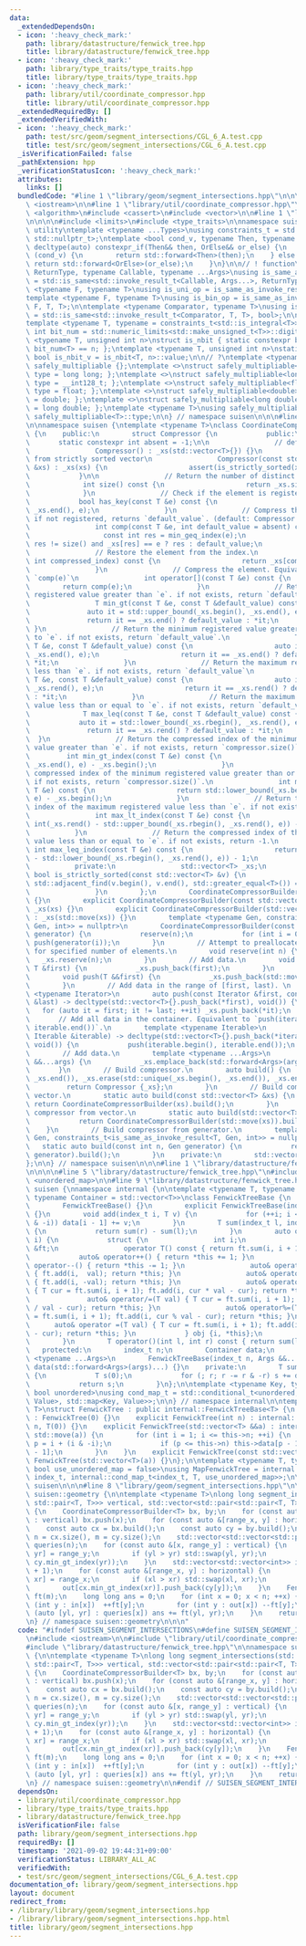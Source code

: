 ```yaml
---
data:
  _extendedDependsOn:
  - icon: ':heavy_check_mark:'
    path: library/datastructure/fenwick_tree.hpp
    title: library/datastructure/fenwick_tree.hpp
  - icon: ':heavy_check_mark:'
    path: library/type_traits/type_traits.hpp
    title: library/type_traits/type_traits.hpp
  - icon: ':heavy_check_mark:'
    path: library/util/coordinate_compressor.hpp
    title: library/util/coordinate_compressor.hpp
  _extendedRequiredBy: []
  _extendedVerifiedWith:
  - icon: ':heavy_check_mark:'
    path: test/src/geom/segment_intersections/CGL_6_A.test.cpp
    title: test/src/geom/segment_intersections/CGL_6_A.test.cpp
  _isVerificationFailed: false
  _pathExtension: hpp
  _verificationStatusIcon: ':heavy_check_mark:'
  attributes:
    links: []
  bundledCode: "#line 1 \"library/geom/segment_intersections.hpp\"\n\n\n\n#include\
    \ <iostream>\n\n#line 1 \"library/util/coordinate_compressor.hpp\"\n\n\n\n#include\
    \ <algorithm>\n#include <cassert>\n#include <vector>\n\n#line 1 \"library/type_traits/type_traits.hpp\"\
    \n\n\n\n#include <limits>\n#include <type_traits>\n\nnamespace suisen {\n// !\
    \ utility\ntemplate <typename ...Types>\nusing constraints_t = std::enable_if_t<std::conjunction_v<Types...>,\
    \ std::nullptr_t>;\ntemplate <bool cond_v, typename Then, typename OrElse>\nconstexpr\
    \ decltype(auto) constexpr_if(Then&& then, OrElse&& or_else) {\n    if constexpr\
    \ (cond_v) {\n        return std::forward<Then>(then);\n    } else {\n       \
    \ return std::forward<OrElse>(or_else);\n    }\n}\n\n// ! function\ntemplate <typename\
    \ ReturnType, typename Callable, typename ...Args>\nusing is_same_as_invoke_result\
    \ = std::is_same<std::invoke_result_t<Callable, Args...>, ReturnType>;\ntemplate\
    \ <typename F, typename T>\nusing is_uni_op = is_same_as_invoke_result<T, F, T>;\n\
    template <typename F, typename T>\nusing is_bin_op = is_same_as_invoke_result<T,\
    \ F, T, T>;\n\ntemplate <typename Comparator, typename T>\nusing is_comparator\
    \ = std::is_same<std::invoke_result_t<Comparator, T, T>, bool>;\n\n// ! integral\n\
    template <typename T, typename = constraints_t<std::is_integral<T>>>\nconstexpr\
    \ int bit_num = std::numeric_limits<std::make_unsigned_t<T>>::digits;\ntemplate\
    \ <typename T, unsigned int n>\nstruct is_nbit { static constexpr bool value =\
    \ bit_num<T> == n; };\ntemplate <typename T, unsigned int n>\nstatic constexpr\
    \ bool is_nbit_v = is_nbit<T, n>::value;\n\n// ?\ntemplate <typename T>\nstruct\
    \ safely_multipliable {};\ntemplate <>\nstruct safely_multipliable<int> { using\
    \ type = long long; };\ntemplate <>\nstruct safely_multipliable<long long> { using\
    \ type = __int128_t; };\ntemplate <>\nstruct safely_multipliable<float> { using\
    \ type = float; };\ntemplate <>\nstruct safely_multipliable<double> { using type\
    \ = double; };\ntemplate <>\nstruct safely_multipliable<long double> { using type\
    \ = long double; };\ntemplate <typename T>\nusing safely_multipliable_t = typename\
    \ safely_multipliable<T>::type;\n\n} // namespace suisen\n\n\n#line 9 \"library/util/coordinate_compressor.hpp\"\
    \n\nnamespace suisen {\ntemplate <typename T>\nclass CoordinateCompressorBuilder\
    \ {\n    public:\n        struct Compressor {\n            public:\n         \
    \       static constexpr int absent = -1;\n\n                // default constructor\n\
    \                Compressor() : _xs(std::vector<T>{}) {}\n                // Construct\
    \ from strictly sorted vector\n                Compressor(const std::vector<T>\
    \ &xs) : _xs(xs) {\n                    assert(is_strictly_sorted(xs));\n    \
    \            }\n\n                // Return the number of distinct keys.\n   \
    \             int size() const {\n                    return _xs.size();\n   \
    \             }\n                // Check if the element is registered.\n    \
    \            bool has_key(const T &e) const {\n                    return std::binary_search(_xs.begin(),\
    \ _xs.end(), e);\n                }\n                // Compress the element.\
    \ if not registered, returns `default_value`. (default: Compressor::absent)\n\
    \                int comp(const T &e, int default_value = absent) const {\n  \
    \                  const int res = min_geq_index(e);\n                    return\
    \ res != size() and _xs[res] == e ? res : default_value;\n                }\n\
    \                // Restore the element from the index.\n                T decomp(const\
    \ int compressed_index) const {\n                    return _xs[compressed_index];\n\
    \                }\n                // Compress the element. Equivalent to call\
    \ `comp(e)`\n                int operator[](const T &e) const {\n            \
    \        return comp(e);\n                }\n                // Return the minimum\
    \ registered value greater than `e`. if not exists, return `default_value`.\n\
    \                T min_gt(const T &e, const T &default_value) const {\n      \
    \              auto it = std::upper_bound(_xs.begin(), _xs.end(), e);\n      \
    \              return it == _xs.end() ? default_value : *it;\n               \
    \ }\n                // Return the minimum registered value greater than or equal\
    \ to `e`. if not exists, return `default_value`.\n                T min_geq(const\
    \ T &e, const T &default_value) const {\n                    auto it = std::lower_bound(_xs.begin(),\
    \ _xs.end(), e);\n                    return it == _xs.end() ? default_value :\
    \ *it;\n                }\n                // Return the maximum registered value\
    \ less than `e`. if not exists, return `default_value`\n                T max_lt(const\
    \ T &e, const T &default_value) const {\n                    auto it = std::upper_bound(_xs.rbegin(),\
    \ _xs.rend(), e);\n                    return it == _xs.rend() ? default_value\
    \ : *it;\n                }\n                // Return the maximum registered\
    \ value less than or equal to `e`. if not exists, return `default_value`\n   \
    \             T max_leq(const T &e, const T &default_value) const {\n        \
    \            auto it = std::lower_bound(_xs.rbegin(), _xs.rend(), e);\n      \
    \              return it == _xs.rend() ? default_value : *it;\n              \
    \  }\n                // Return the compressed index of the minimum registered\
    \ value greater than `e`. if not exists, return `compressor.size()`.\n       \
    \         int min_gt_index(const T &e) const {\n                    return std::upper_bound(_xs.begin(),\
    \ _xs.end(), e) - _xs.begin();\n                }\n                // Return the\
    \ compressed index of the minimum registered value greater than or equal to `e`.\
    \ if not exists, return `compressor.size()`.\n                int min_geq_index(const\
    \ T &e) const {\n                    return std::lower_bound(_xs.begin(), _xs.end(),\
    \ e) - _xs.begin();\n                }\n                // Return the compressed\
    \ index of the maximum registered value less than `e`. if not exists, return -1.\n\
    \                int max_lt_index(const T &e) const {\n                    return\
    \ int(_xs.rend() - std::upper_bound(_xs.rbegin(), _xs.rend(), e)) - 1;\n     \
    \           }\n                // Return the compressed index of the maximum registered\
    \ value less than or equal to `e`. if not exists, return -1.\n               \
    \ int max_leq_index(const T &e) const {\n                    return int(_xs.rend()\
    \ - std::lower_bound(_xs.rbegin(), _xs.rend(), e)) - 1;\n                }\n \
    \           private:\n                std::vector<T> _xs;\n                static\
    \ bool is_strictly_sorted(const std::vector<T> &v) {\n                    return\
    \ std::adjacent_find(v.begin(), v.end(), std::greater_equal<T>()) == v.end();\n\
    \                }\n        };\n        CoordinateCompressorBuilder() : _xs(std::vector<T>{})\
    \ {}\n        explicit CoordinateCompressorBuilder(const std::vector<T> &xs) :\
    \ _xs(xs) {}\n        explicit CoordinateCompressorBuilder(std::vector<T> &&xs)\
    \ : _xs(std::move(xs)) {}\n        template <typename Gen, constraints_t<is_same_as_invoke_result<T,\
    \ Gen, int>> = nullptr>\n        CoordinateCompressorBuilder(const int n, Gen\
    \ generator) {\n            reserve(n);\n            for (int i = 0; i < n; ++i)\
    \ push(generator(i));\n        }\n        // Attempt to preallocate enough memory\
    \ for specified number of elements.\n        void reserve(int n) {\n         \
    \   _xs.reserve(n);\n        }\n        // Add data.\n        void push(const\
    \ T &first) {\n            _xs.push_back(first);\n        }\n        // Add data.\n\
    \        void push(T &&first) {\n            _xs.push_back(std::move(first));\n\
    \        }\n        // Add data in the range of [first, last). \n        template\
    \ <typename Iterator>\n        auto push(const Iterator &first, const Iterator\
    \ &last) -> decltype(std::vector<T>{}.push_back(*first), void()) {\n         \
    \   for (auto it = first; it != last; ++it) _xs.push_back(*it);\n        }\n \
    \       // Add all data in the container. Equivalent to `push(iterable.begin(),\
    \ iterable.end())`.\n        template <typename Iterable>\n        auto push(const\
    \ Iterable &iterable) -> decltype(std::vector<T>{}.push_back(*iterable.begin()),\
    \ void()) {\n            push(iterable.begin(), iterable.end());\n        }\n\
    \        // Add data.\n        template <typename ...Args>\n        void emplace(Args\
    \ &&...args) {\n            _xs.emplace_back(std::forward<Args>(args)...);\n \
    \       }\n        // Build compressor.\n        auto build() {\n            std::sort(_xs.begin(),\
    \ _xs.end()), _xs.erase(std::unique(_xs.begin(), _xs.end()), _xs.end());\n   \
    \         return Compressor {_xs};\n        }\n        // Build compressor from\
    \ vector.\n        static auto build(const std::vector<T> &xs) {\n           \
    \ return CoordinateCompressorBuilder(xs).build();\n        }\n        // Build\
    \ compressor from vector.\n        static auto build(std::vector<T> &&xs) {\n\
    \            return CoordinateCompressorBuilder(std::move(xs)).build();\n    \
    \    }\n        // Build compressor from generator.\n        template <typename\
    \ Gen, constraints_t<is_same_as_invoke_result<T, Gen, int>> = nullptr>\n     \
    \   static auto build(const int n, Gen generator) {\n            return CoordinateCompressorBuilder<T>(n,\
    \ generator).build();\n        }\n    private:\n        std::vector<T> _xs;\n\
    };\n\n} // namespace suisen\n\n\n#line 1 \"library/datastructure/fenwick_tree.hpp\"\
    \n\n\n\n#line 5 \"library/datastructure/fenwick_tree.hpp\"\n#include <map>\n#include\
    \ <unordered_map>\n\n#line 9 \"library/datastructure/fenwick_tree.hpp\"\n\nnamespace\
    \ suisen {\nnamespace internal {\n\ntemplate <typename T, typename index_t = int,\
    \ typename Container = std::vector<T>>\nclass FenwickTreeBase {\n    public:\n\
    \        FenwickTreeBase() {}\n        explicit FenwickTreeBase(index_t n) : n(n)\
    \ {}\n        void add(index_t i, T v) {\n            for (++i; i <= n; i += (i\
    \ & -i)) data[i - 1] += v;\n        }\n        T sum(index_t l, index_t r) const\
    \ {\n            return sum(r) - sum(l);\n        }\n        auto operator[](int\
    \ i) {\n            struct {\n                int i;\n                FenwickTreeBase\
    \ &ft;\n                operator T() const { return ft.sum(i, i + 1); }\n    \
    \            auto& operator++() { return *this += 1; }\n                auto&\
    \ operator--() { return *this -= 1; }\n                auto& operator+=(T val)\
    \ { ft.add(i,  val); return *this; }\n                auto& operator-=(T val)\
    \ { ft.add(i, -val); return *this; }\n                auto& operator*=(T val)\
    \ { T cur = ft.sum(i, i + 1); ft.add(i, cur * val - cur); return *this; }\n  \
    \              auto& operator/=(T val) { T cur = ft.sum(i, i + 1); ft.add(i, cur\
    \ / val - cur); return *this; }\n                auto& operator%=(T val) { T cur\
    \ = ft.sum(i, i + 1); ft.add(i, cur % val - cur); return *this; }\n          \
    \      auto& operator =(T val) { T cur = ft.sum(i, i + 1); ft.add(i,       val\
    \ - cur); return *this; }\n            } obj {i, *this};\n            return obj;\n\
    \        }\n        T operator()(int l, int r) const { return sum(l, r); }\n \
    \   protected:\n        index_t n;\n        Container data;\n        template\
    \ <typename ...Args>\n        FenwickTreeBase(index_t n, Args &&...args) : n(n),\
    \ data(std::forward<Args>(args)...) {}\n    private:\n        T sum(int r) const\
    \ {\n            T s(0);\n            for (; r; r -= r & -r) s += data[r - 1];\n\
    \            return s;\n        }\n};\n\ntemplate <typename Key, typename Value,\
    \ bool unordered>\nusing cond_map_t = std::conditional_t<unordered, std::unordered_map<Key,\
    \ Value>, std::map<Key, Value>>;\n\n} // namespace internal\n\ntemplate <typename\
    \ T>\nstruct FenwickTree : public internal::FenwickTreeBase<T> {\n    FenwickTree()\
    \ : FenwickTree(0) {}\n    explicit FenwickTree(int n) : internal::FenwickTreeBase<T>::FenwickTreeBase(n,\
    \ n, T(0)) {}\n    explicit FenwickTree(std::vector<T> &&a) : internal::FenwickTreeBase<T>::FenwickTreeBase(a.size(),\
    \ std::move(a)) {\n        for (int i = 1; i <= this->n; ++i) {\n            int\
    \ p = i + (i & -i);\n            if (p <= this->n) this->data[p - 1] += this->data[i\
    \ - 1];\n        }\n    }\n    explicit FenwickTree(const std::vector<T> &a) :\
    \ FenwickTree(std::vector<T>(a)) {}\n};\n\ntemplate <typename T, typename index_t,\
    \ bool use_unordered_map = false>\nusing MapFenwickTree = internal::FenwickTreeBase<T,\
    \ index_t, internal::cond_map_t<index_t, T, use_unordered_map>>;\n\n} // namespace\
    \ suisen\n\n\n#line 8 \"library/geom/segment_intersections.hpp\"\n\nnamespace\
    \ suisen::geometry {\n\ntemplate <typename T>\nlong long segment_intersections(std::vector<std::pair<T,\
    \ std::pair<T, T>>> vertical, std::vector<std::pair<std::pair<T, T>, T>> horizontal)\
    \ {\n    CoordinateCompressorBuilder<T> bx, by;\n    for (const auto &[x, range_y]\
    \ : vertical) bx.push(x);\n    for (const auto &[range_x, y] : horizontal) by.push(y);\n\
    \    const auto cx = bx.build();\n    const auto cy = by.build();\n    const int\
    \ n = cx.size(), m = cy.size();\n    std::vector<std::vector<std::pair<int, int>>>\
    \ queries(n);\n    for (const auto &[x, range_y] : vertical) {\n        auto [yl,\
    \ yr] = range_y;\n        if (yl > yr) std::swap(yl, yr);\n        queries[cx[x]].emplace_back(cy.min_geq_index(yl),\
    \ cy.min_gt_index(yr));\n    }\n    std::vector<std::vector<int>> in(n + 1), out(n\
    \ + 1);\n    for (const auto &[range_x, y] : horizontal) {\n        auto [xl,\
    \ xr] = range_x;\n        if (xl > xr) std::swap(xl, xr);\n        in[cx.min_geq_index(xl)].push_back(cy[y]);\n\
    \        out[cx.min_gt_index(xr)].push_back(cy[y]);\n    }\n    FenwickTree<int>\
    \ ft(m);\n    long long ans = 0;\n    for (int x = 0; x < n; ++x) {\n        for\
    \ (int y : in[x])  ++ft[y];\n        for (int y : out[x]) --ft[y];\n        for\
    \ (auto [yl, yr] : queries[x]) ans += ft(yl, yr);\n    }\n    return ans;\n}\n\
    \n} // namespace suisen::geometry\n\n\n"
  code: "#ifndef SUISEN_SEGMENT_INTERSECTIONS\n#define SUISEN_SEGMENT_INTERSECTIONS\n\
    \n#include <iostream>\n\n#include \"library/util/coordinate_compressor.hpp\"\n\
    #include \"library/datastructure/fenwick_tree.hpp\"\n\nnamespace suisen::geometry\
    \ {\n\ntemplate <typename T>\nlong long segment_intersections(std::vector<std::pair<T,\
    \ std::pair<T, T>>> vertical, std::vector<std::pair<std::pair<T, T>, T>> horizontal)\
    \ {\n    CoordinateCompressorBuilder<T> bx, by;\n    for (const auto &[x, range_y]\
    \ : vertical) bx.push(x);\n    for (const auto &[range_x, y] : horizontal) by.push(y);\n\
    \    const auto cx = bx.build();\n    const auto cy = by.build();\n    const int\
    \ n = cx.size(), m = cy.size();\n    std::vector<std::vector<std::pair<int, int>>>\
    \ queries(n);\n    for (const auto &[x, range_y] : vertical) {\n        auto [yl,\
    \ yr] = range_y;\n        if (yl > yr) std::swap(yl, yr);\n        queries[cx[x]].emplace_back(cy.min_geq_index(yl),\
    \ cy.min_gt_index(yr));\n    }\n    std::vector<std::vector<int>> in(n + 1), out(n\
    \ + 1);\n    for (const auto &[range_x, y] : horizontal) {\n        auto [xl,\
    \ xr] = range_x;\n        if (xl > xr) std::swap(xl, xr);\n        in[cx.min_geq_index(xl)].push_back(cy[y]);\n\
    \        out[cx.min_gt_index(xr)].push_back(cy[y]);\n    }\n    FenwickTree<int>\
    \ ft(m);\n    long long ans = 0;\n    for (int x = 0; x < n; ++x) {\n        for\
    \ (int y : in[x])  ++ft[y];\n        for (int y : out[x]) --ft[y];\n        for\
    \ (auto [yl, yr] : queries[x]) ans += ft(yl, yr);\n    }\n    return ans;\n}\n\
    \n} // namespace suisen::geometry\n\n#endif // SUISEN_SEGMENT_INTERSECTIONS\n"
  dependsOn:
  - library/util/coordinate_compressor.hpp
  - library/type_traits/type_traits.hpp
  - library/datastructure/fenwick_tree.hpp
  isVerificationFile: false
  path: library/geom/segment_intersections.hpp
  requiredBy: []
  timestamp: '2021-09-02 19:44:31+09:00'
  verificationStatus: LIBRARY_ALL_AC
  verifiedWith:
  - test/src/geom/segment_intersections/CGL_6_A.test.cpp
documentation_of: library/geom/segment_intersections.hpp
layout: document
redirect_from:
- /library/library/geom/segment_intersections.hpp
- /library/library/geom/segment_intersections.hpp.html
title: library/geom/segment_intersections.hpp
---
```

